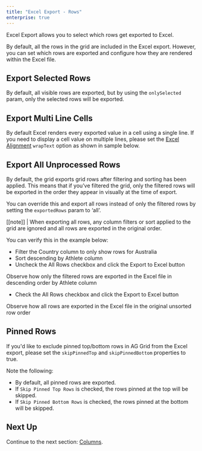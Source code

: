 ```yaml
---
title: "Excel Export - Rows"
enterprise: true
---
```


Excel Export allows you  to select which rows get exported to Excel.

By default, all the rows in the grid are included in the Excel export. However, you can set which rows are exported and configure how they are rendered within the Excel file.

## Export Selected Rows

By default, all visible rows are exported, but by using the `onlySelected` param, only the selected rows will be exported.

<grid-example title='Excel Export - Selected Rows' name='excel-export-selected-rows' type='generated' options='{ "enterprise": true, "modules": ["clientside", "menu", "excel", "csv"] }'></grid-example>

## Export Multi Line Cells

By default Excel renders every exported value in a cell using a single line. If you need to display a cell value on multiple lines, please set the [Excel Alignment](../excel-export-api/#excelalignment) `wrapText` option as shown in sample below.

<grid-example title='Excel Export - Multi Line' name='excel-export-multi-line' type='generated' options='{ "enterprise": true, "modules": ["clientside", "menu", "excel", "csv"] }'></grid-example>

## Export All Unprocessed Rows

By default, the grid exports grid rows after filtering and sorting has been applied. This means that if you’ve filtered the grid, only the filtered rows will be exported in the order they appear in visually at the time of export. 

You can override this and export all rows instead of only the filtered rows by setting the `exportedRows` param to ‘all’. 

[[note]]
| When exporting all rows, any column filters or sort applied to the grid are ignored and all rows are exported in the original order.

You can verify this in the example below:
- Filter the Country column to only show rows for Australia
- Sort descending by Athlete column
- Uncheck the All Rows checkbox and click the Export to Excel button

Observe how only the filtered rows are exported in the Excel file in descending order by Athlete column

- Check the All Rows checkbox and click the Export to Excel button

Observe how all rows are exported in the Excel file in the original unsorted row order

<grid-example title='Excel Export - All Rows' name='excel-export-all-rows' type='generated' options='{ "enterprise": true, "modules": ["clientside", "menu", "excel", "csv"] }'></grid-example>

## Pinned Rows

If you'd like to exclude pinned top/bottom rows in AG Grid from the Excel export, please set the `skipPinnedTop` and `skipPinnedBottom` properties to true.

Note the following:

- By default, all pinned rows are exported.
- If `Skip Pinned Top Rows` is checked, the rows pinned at the top will be skipped.
- If `Skip Pinned Bottom Rows` is checked, the rows pinned at the bottom will be skipped.

<grid-example title='Excel Export - Pinned Rows' name='excel-export-pinned-rows' type='generated' options='{ "enterprise": true, "modules": ["clientside", "menu", "excel", "csv"], "exampleHeight": 815 }'></grid-example>

## Next Up

Continue to the next section: [Columns](../excel-export-columns/).